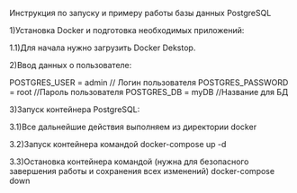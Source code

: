 Инструкция по запуску и примеру работы базы данных PostgreSQL

1)Установка Docker и подготовка необходимых приложений:

1.1)Для начала нужно загрузить Docker Dekstop.

2)Ввод данных о пользователе:

  POSTGRES_USER = admin // Логин пользователя
  POSTGRES_PASSWORD = root //Пароль пользователя
  POSTGRES_DB = myDB //Название для БД

3)Запуск контейнера PostgreSQL:

3.1)Все дальнейшие действия выполняем из директории docker

3.2)Запуск контейнера командой docker-compose up -d

3.3)Остановка контейнера командой (нужна для безопасного завершения работы и сохранения всех изменений)
docker-compose down

